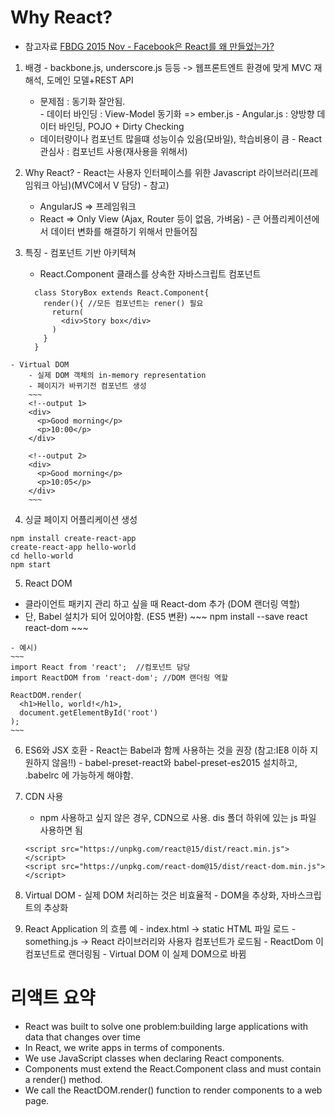 # Why React?

  - 참고자료
  [FBDG 2015 Nov - Facebook은 React를 왜 만들었는가?](https://www.youtube.com/watch?v=iAJCdfgYQtw "youtube")

  1. 배경
    - backbone.js, underscore.js 등등 -> 웹프론트엔트 환경에 맞게 MVC 재해석, 도메인 모델+REST API
      - 문제점 : 동기화 잘안됨.  
    - 데이터 바인딩 : View-Model 동기화 => ember.js
    - Angular.js : 양방향 데이터 바인딩, POJO + Dirty Checking
      - 데이터량이나 컴포넌트 많을떄 성능이슈 있음(모바일), 학습비용이 큼
    - React 관심사 : 컴포넌트 사용(재사용을 위해서)

  2. Why React?
    - React는 사용자 인터페이스를 위한 Javascript 라이브러리(프레임워크 아님)(MVC에서 V 담당)
    - 참고)
        - AngularJS => 프레임워크
        - React => Only View (Ajax, Router 등이 없음, 가벼움)
    - 큰 어플리케이션에서 데이터 변화를 해결하기 위해서 만들어짐

  3. 특징
    - 컴포넌트 기반 아키텍쳐
        - React.Component 클래스를 상속한 자바스크립트 컴포넌트
        ~~~
          class StoryBox extends React.Component{
            render(){ //모든 컴포넌트는 rener() 필요
              return(
                <div>Story box</div>
              )
            }
          }
        ~~~
    - Virtual DOM
        - 실제 DOM 객체의 in-memory representation
        - 페이지가 바뀌기전 컴포넌트 생성
        ~~~
        <!--output 1>
        <div>
          <p>Good morning</p>
          <p>10:00</p>
        </div>

        <!--output 2>
        <div>
          <p>Good morning</p>
          <p>10:05</p>
        </div>
        ~~~
        
  4. 싱글 페이지 어플리케이션 생성
  ~~~~
  npm install create-react-app
  create-react-app hello-world
  cd hello-world
  npm start
  ~~~~

  5. React DOM
   - 클라이언트 패키지 관리 하고 싶을 때 React-dom 추가 (DOM 랜더링 역할)
   - 단, Babel 설치가 되어 있어야함. (ES5 변환)
    ~~~
    npm install --save react react-dom
    ~~~

    - 예시)
    ~~~
    import React from 'react';  //컴포넌트 담당
    import ReactDOM from 'react-dom'; //DOM 랜더링 역할

    ReactDOM.render(
      <h1>Hello, world!</h1>,
      document.getElementById('root')
    );
    ~~~
    
  
   6. ES6와 JSX 호환
    - React는 Babel과 함께 사용하는 것을 권장 (참고:IE8 이하 지원하지 않음!!)
    - babel-preset-react와 babel-preset-es2015 설치하고, .babelrc 에 가능하게 해야함.

   7. CDN 사용
      - npm 사용하고 싶지 않은 경우, CDN으로 사용. dis 폴더 하위에 있는 js 파일 사용하면 됨
      ~~~
      <script src="https://unpkg.com/react@15/dist/react.min.js"></script>
      <script src="https://unpkg.com/react-dom@15/dist/react-dom.min.js"></script>
      ~~~

  8. Virtual DOM
    - 실제 DOM 처리하는 것은 비효율적
    - DOM을 추상화, 자바스크립트의 추상화

  9. React Application 의 흐름 예
    - index.html -> static HTML 파일 로드
    - something.js -> React 라이브러리와 사용자 컴포넌트가 로드됨
    - ReactDom 이 컴포넌트로 랜더링됨
    - Virtual DOM 이 실제 DOM으로 바뀜


# 리액트 요약
  - React was built to solve one problem:building large applications with data that changes over time
  - In React, we write apps in terms of components.
  - We use JavaScript classes when declaring React components.
  - Components must extend the React.Component class and must contain a render() method.
  - We call the ReactDOM.render() function to render components to a web page.
